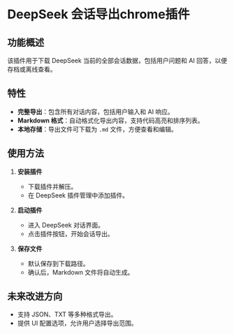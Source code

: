 # DeepSeek 会话导出chrome插件

## 功能概述
该插件用于下载 DeepSeek 当前的全部会话数据，包括用户问题和 AI 回答，以便存档或离线查看。

## 特性
- **完整导出**：包含所有对话内容，包括用户输入和 AI 响应。
- **Markdown 格式**：自动格式化导出内容，支持代码高亮和排序列表。
- **本地存储**：导出文件可下载为 `.md` 文件，方便查看和编辑。

## 使用方法
1. **安装插件**
   - 下载插件并解压。
   - 在 DeepSeek 插件管理中添加插件。

2. **启动插件**
   - 进入 DeepSeek 对话界面。
   - 点击插件按钮，开始会话导出。

3. **保存文件**
   - 默认保存到下载路径。
   - 确认后，Markdown 文件将自动生成。


## 未来改进方向
- 支持 JSON、TXT 等多种格式导出。
- 提供 UI 配置选项，允许用户选择导出范围。